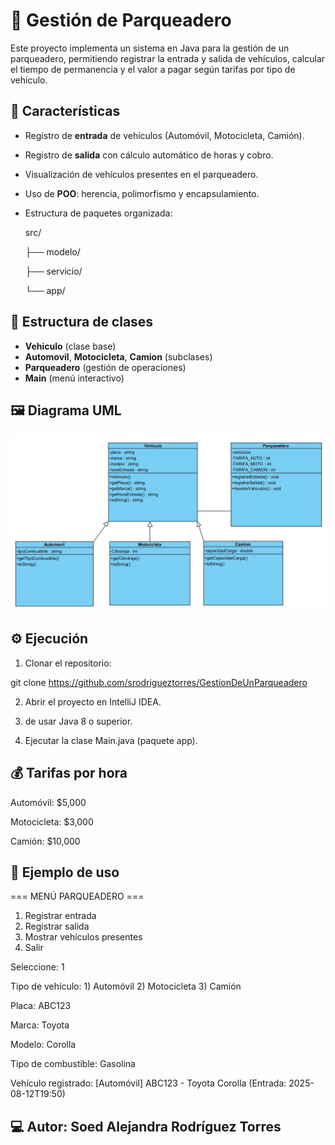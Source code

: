 # 🚗 Gestión de Parqueadero

Este proyecto implementa un sistema en Java para la gestión de un parqueadero, permitiendo registrar la entrada y salida de vehículos, calcular el tiempo de permanencia y el valor a pagar según tarifas por tipo de vehículo.

## 📌 Características
- Registro de **entrada** de vehículos (Automóvil, Motocicleta, Camión).
- Registro de **salida** con cálculo automático de horas y cobro.
- Visualización de vehículos presentes en el parqueadero.
- Uso de **POO**: herencia, polimorfismo y encapsulamiento.
- Estructura de paquetes organizada:

  src/

  ├── modelo/

  ├── servicio/

  └── app/

## 📂 Estructura de clases
- **Vehiculo** (clase base)
- **Automovil**, **Motocicleta**, **Camion** (subclases)
- **Parqueadero** (gestión de operaciones)
- **Main** (menú interactivo)

## 🖼 Diagrama UML

![Diagrama UML](parqueadero.jpeg)

## ⚙️ Ejecución
1. Clonar el repositorio:

 git clone <https://github.com/srodrigueztorres/GestionDeUnParqueadero>

2. Abrir el proyecto en IntelliJ IDEA.

3. de usar Java 8 o superior.

4. Ejecutar la clase Main.java (paquete app).

## 💰 Tarifas por hora

Automóvil: $5,000

Motocicleta: $3,000

Camión: $10,000

## 📄 Ejemplo de uso

=== MENÚ PARQUEADERO ===
1. Registrar entrada
2. Registrar salida
3. Mostrar vehículos presentes
4. Salir

Seleccione: 1

Tipo de vehículo: 1) Automóvil  2) Motocicleta  3) Camión 

Placa: ABC123

Marca: Toyota

Modelo: Corolla

Tipo de combustible: Gasolina

Vehículo registrado: [Automóvil] ABC123 - Toyota Corolla (Entrada: 2025-08-12T19:50)

## 💻 Autor: Soed Alejandra Rodríguez Torres
